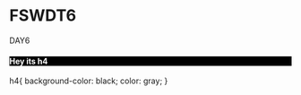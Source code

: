 # FSWDT6
DAY6
<!DOCTYPE html>
<html>
    <head>
        <title>Semantic tags</title>
        <style>
            h4{
                background-color: black;
                color: pink;
            }
        </style>
        <link rel="stylesheet" href="./day6.css">
    </head>
    <body>
        <!-- Inline -->
         <!-- Internal -->
          <!-- External -->
           <h4 style="background-color: black;color: white;">Hey its h4</h4>
    </body>
</html>
h4{
    background-color: black;
    color: gray;
}
